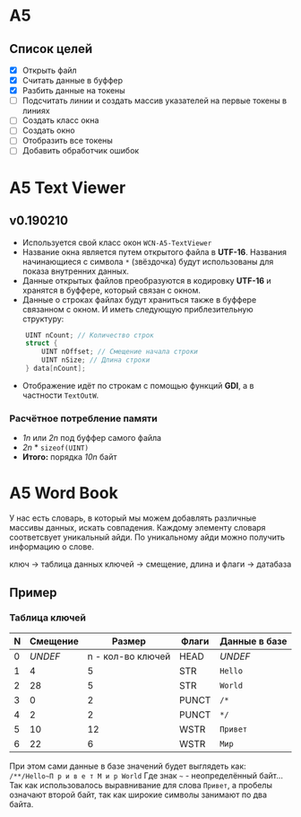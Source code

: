 # A5

## Список целей

- [x] Открыть файл
- [x] Считать данные в буффер
- [x] Разбить данные на токены
- [ ] Подсчитать линии и создать массив указателей на первые токены в линиях
- [ ] Создать класс окна
- [ ] Создать окно
- [ ] Отобразить все токены
- [ ] Добавить обработчик ошибок

# A5 Text Viewer

## v0.190210

- Используется свой класс окон `WCN-A5-TextViewer`
- Название окна является путем открытого файла в __UTF-16__. Названия начинающиеся с символа `*` (звёздочка) будут использованы для показа внутренних данных.
- Данные открытых файлов преобразуются в кодировку __UTF-16__ и хранятся в буффере, который связан с окном.
- Данные о строках файлах будут храниться также в буффере связанном с окном. И иметь следующую приблезительную структуру:
```C
    UINT nCount; // Количество строк
    struct {
        UINT nOffset; // Смещение начала строки
        UINT nSize; // Длина строки
    } data[nCount];
```
- Отображение идёт по строкам с помощью функций __GDI__, а в частности `TextOutW`.

### Расчётное потребление памяти
- _1n_ или _2n_ под буффер самого файла
- _2n_ * `sizeof(UINT)`
- __Итого:__ порядка _10n_ байт

# A5 Word Book

У нас есть словарь, в который мы можем добавлять различные массивы данных, искать совпадения. Каждому элементу словаря соответсвует уникальный айди. По уникальному айди можно получить информацию о слове.

ключ -> таблица данных ключей -> смещение, длина и флаги -> датабаза

## Пример

### Таблица ключей

| N | Смещение | Размер            | Флаги | Данные в базе |
|---|----------|-------------------|-------|---------------|
| 0 | _UNDEF_  | n - кол-во ключей | HEAD  | _UNDEF_       |
| 1 | 4        | 5                 | STR   | `Hello`       |
| 2 | 28       | 5                 | STR   | `World`       |
| 3 | 0        | 2                 | PUNCT | `/*`          |
| 4 | 2        | 2                 | PUNCT | `*/`          |
| 5 | 10       | 12                | WSTR  | `Привет`      |
| 6 | 22       | 6                 | WSTR  | `Мир`         |


При этом сами данные в базе значений будет выглядеть как:
`/**/Hello~П р и в е т М и р World`
Где знак `~` - неопределённый байт... Так как использовалось выравнивание для слова `Привет`, а пробелы означают второй байт, так как широкие символы занимают по два байта.


